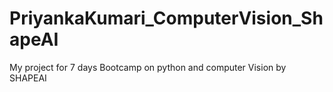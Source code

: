 # PriyankaKumari_ComputerVision_ShapeAI
My project for 7 days Bootcamp on python and computer Vision by SHAPEAI
